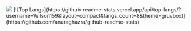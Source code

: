 <img src="https://lanyard-profile-readme.vercel.app/api/210413206361997312"/>
[![Top Langs](https://github-readme-stats.vercel.app/api/top-langs/?username=Wilson159&layout=compact&langs_count=8&theme=gruvbox)](https://github.com/anuraghazra/github-readme-stats)
